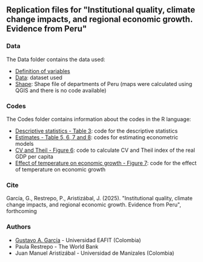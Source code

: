 ## Replication files for "Institutional quality, climate change impacts, and regional economic growth. Evidence from Peru"

### Data
The Data folder contains the data used:

- [Definition of variables](https://gusgarciacruz.github.io/ClimateChangeEconomicGrowthPeru/Data/def_var.xlsx)
- [Data](https://gusgarciacruz.github.io/ClimateChangeEconomicGrowthPeru/Data/data_paper.xlsx): dataset used
- [Shape](https://gusgarciacruz.github.io/ClimateChangeEconomicGrowthPeru/Data/dpto_peru.zip): Shape file of departments of Peru (maps were calculated using QGIS and there is no code available)

### Codes
The Codes folder contains information about the codes in the R language:

- [Descriptive statistics - Table 3](https://gusgarciacruz.github.io/ClimateChangeEconomicGrowthPeru/Code/outputTable3.R): code for the descriptive statistics
- [Estimates - Table 5, 6, 7 and 8](https://gusgarciacruz.github.io/ClimateChangeEconomicGrowthPeru/Code/outputTables5_6_7_8.R): codes for estimating econometric models
- [CV and Theil - Figure 6](https://gusgarciacruz.github.io/ClimateChangeEconomicGrowthPeru/Code/outputFigure6.R): code to calculate CV and Theil index of the real GDP per capita 
- [Effect of temperature on economic growth - Figure 7](https://gusgarciacruz.github.io/ClimateChangeEconomicGrowthPeru/Code/outputFigure7.R): code for the effect of temperature on economic growth 

### Cite
García, G., Restrepo, P., Aristizábal, J. (2025). "Institutional quality, climate change impacts, and regional economic growth. Evidence from Peru", forthcoming

### Authors
- [Gustavo A. García](https://gusgarciacruz.github.io/cv) - Universidad EAFIT (Colombia)
- Paula Restrepo - The World Bank
- Juan Manuel Aristizábal - Universidad de Manizales (Colombia)